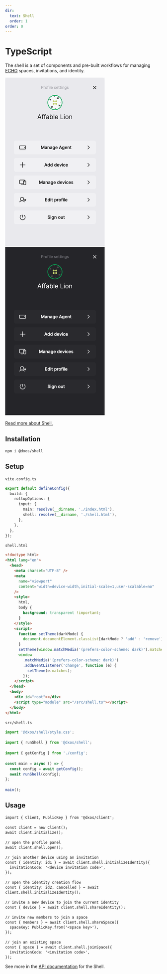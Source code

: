 ```yaml
---
dir:
  text: Shell
  order: 1
order: 0
---
```


<!-- TODO(wittjosiah): Dedupe with ../react/shell.md -->

# TypeScript

The shell is a set of components and pre-built workflows for managing [ECHO](../../echo/) spaces, invitations, and identity.

<div class="shell-images">
  <img class="light" src="../../images/shell-light.png" alt="Shell profile panel" />
  <img class="dark" src="../../images/shell-dark.png" alt="Shell profile panel" />
</div>

[Read more about Shell.](../../halo/#shell)

## Installation

```bash
npm i @dxos/shell
```

## Setup

`vite.config.ts`

```ts
export default defineConfig({
  build: {
    rollupOptions: {
      input: {
        main: resolve(__dirname, './index.html'),
        shell: resolve(__dirname, './shell.html'),
      },
    },
  },
});
```

`shell.html`

```html
<!doctype html>
<html lang="en">
  <head>
    <meta charset="UTF-8" />
    <meta
      name="viewport"
      content="width=device-width,initial-scale=1,user-scalable=no"
    />
    <style>
      html,
      body {
        background: transparent !important;
      }
    </style>
    <script>
      function setTheme(darkMode) {
        document.documentElement.classList[darkMode ? 'add' : 'remove']('dark');
      }
      setTheme(window.matchMedia('(prefers-color-scheme: dark)').matches);
      window
        .matchMedia('(prefers-color-scheme: dark)')
        .addEventListener('change', function (e) {
          setTheme(e.matches);
        });
    </script>
  </head>
  <body>
    <div id="root"></div>
    <script type="module" src="/src/shell.ts"></script>
  </body>
</html>
```

`src/shell.ts`

```ts
import '@dxos/shell/style.css';

import { runShell } from '@dxos/shell';

import { getConfig } from './config';

const main = async () => {
  const config = await getConfig();
  await runShell(config);
};

main();
```

## Usage

```tsx file=../snippets/shell.ts#L5-
import { Client, PublicKey } from '@dxos/client';

const client = new Client();
await client.initialize();

// open the profile panel
await client.shell.open();

// join another device using an invitation
const { identity: id1 } = await client.shell.initializeIdentity({
  invitationCode: '<device invitation code>',
});

// open the identity creation flow
const { identity: id2, cancelled } = await client.shell.initializeIdentity();

// invite a new device to join the current identity
const { device } = await client.shell.shareIdentity();

// invite new members to join a space
const { members } = await client.shell.shareSpace({
  spaceKey: PublicKey.from('<space key>'),
});

// join an existing space
const { space } = await client.shell.joinSpace({
  invitationCode: '<invitation code>',
});
```

See more in the [API documentation](../../../api/@dxos/client/classes/Shell.md) for the Shell.
